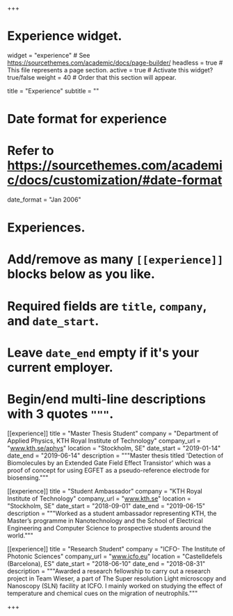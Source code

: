 +++
# Experience widget.
widget = "experience"  # See https://sourcethemes.com/academic/docs/page-builder/
headless = true  # This file represents a page section.
active = true  # Activate this widget? true/false
weight = 40  # Order that this section will appear.

title = "Experience"
subtitle = ""

# Date format for experience
#   Refer to https://sourcethemes.com/academic/docs/customization/#date-format
date_format = "Jan 2006"

# Experiences.
#   Add/remove as many `[[experience]]` blocks below as you like.
#   Required fields are `title`, `company`, and `date_start`.
#   Leave `date_end` empty if it's your current employer.
#   Begin/end multi-line descriptions with 3 quotes `"""`.
[[experience]]
  title = "Master Thesis Student"
  company = "Department of Applied Physics, KTH Royal Institute of Technology"
  company_url = "www.kth.se/aphys"
  location = "Stockholm, SE"
  date_start = "2019-01-14"
  date_end = "2019-06-14"
  description = """Master thesis titled 'Detection of Biomolecules by an Extended Gate Field Effect Transistor' which was a proof of concept for using EGFET as a pseudo-reference electrode for biosensing."""

[[experience]]
  title = "Student Ambassador"
  company = "KTH Royal Institute of Technology"
  company_url = "www.kth.se"
  location = "Stockholm, SE"
  date_start = "2018-09-01"
  date_end = "2019-06-15"
  description = """Worked as a student ambassador representing KTH, the Master’s programme in Nanotechnology and the School of Electrical Engineering and Computer Science to prospective students around the world."""
  
  [[experience]]
  title = "Research Student"
  company = "ICFO- The Institute of Photonic Sciences"
  company_url = "www.icfo.eu"
  location = "Castelldefels (Barcelona), ES"
  date_start = "2018-06-10"
  date_end = "2018-08-31"
  description = """Awarded a research fellowship to carry out a research project in Team Wieser, a part of The Super resolution Light microscopy and Nanoscopy (SLN) facility at ICFO. I mainly worked on studying the effect of temperature and chemical cues on the migration of neutrophils."""

+++
